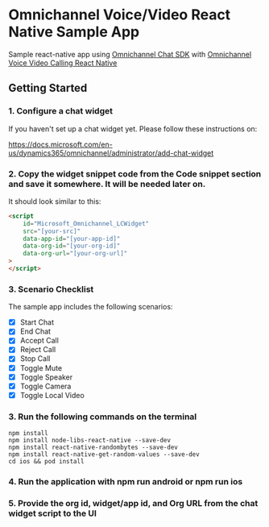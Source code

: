 # Omnichannel Voice/Video React Native Sample App

Sample react-native app using [Omnichannel Chat SDK](https://github.com/microsoft/omnichannel-chat-sdk) with [Omnichannel Voice Video Calling React Native](https://github.com/microsoft/omnichannel-voice-video-calling-react-native)

## Getting Started

### 1. Configure a chat widget

If you haven't set up a chat widget yet. Please follow these instructions on:

https://docs.microsoft.com/en-us/dynamics365/omnichannel/administrator/add-chat-widget

### 2. **Copy** the widget snippet code from the **Code snippet** section and save it somewhere. It will be needed later on.

It should look similar to this:

```html
<script
    id="Microsoft_Omnichannel_LCWidget"
    src="[your-src]"
    data-app-id="[your-app-id]"
    data-org-id="[your-org-id]"
    data-org-url="[your-org-url]"
>
</script>
```

### 3. Scenario Checklist

The sample app includes the following scenarios:

- [x] Start Chat
- [x] End Chat
- [x] Accept Call
- [x] Reject Call
- [x] Stop Call
- [x] Toggle Mute
- [x] Toggle Speaker
- [x] Toggle Camera
- [x] Toggle Local Video

### 3. Run the following commands on the terminal

```
npm install
npm install node-libs-react-native --save-dev
npm install react-native-randombytes --save-dev
npm install react-native-get-random-values --save-dev
cd ios && pod install
```

### 4. Run the application with npm run android or npm run ios

### 5. Provide the org id, widget/app id, and Org URL from the chat widget script to the UI